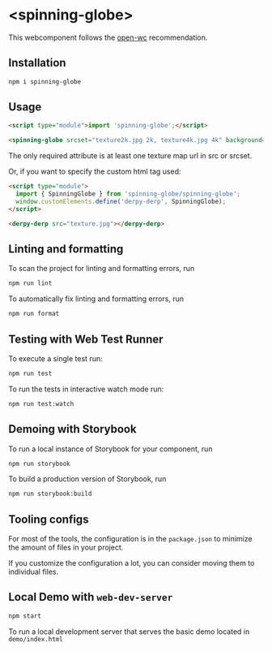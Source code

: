 # \<spinning-globe>

This webcomponent follows the [open-wc](https://github.com/open-wc/open-wc) recommendation.

## Installation

```bash
npm i spinning-globe
```

## Usage

```html
<script type="module">import 'spinning-globe';</script>

<spinning-globe srcset="texture2k.jpg 2k, texture4k.jpg 4k" background="stars.png" density="4k" specular="7" inside="false"></spinning-globe>
```

The only required attribute is at least one texture map url in src or srcset.

Or, if you want to specify the custom html tag used:

```html
<script type="module">
  import { SpinningGlobe } from 'spinning-globe/spinning-globe';
  window.customElements.define('derpy-derp', SpinningGlobe);
</script>

<derpy-derp src="texture.jpg"></derpy-derp>
```

## Linting and formatting

To scan the project for linting and formatting errors, run

```bash
npm run lint
```

To automatically fix linting and formatting errors, run

```bash
npm run format
```

## Testing with Web Test Runner

To execute a single test run:

```bash
npm run test
```

To run the tests in interactive watch mode run:

```bash
npm run test:watch
```

## Demoing with Storybook

To run a local instance of Storybook for your component, run

```bash
npm run storybook
```

To build a production version of Storybook, run

```bash
npm run storybook:build
```


## Tooling configs

For most of the tools, the configuration is in the `package.json` to minimize the amount of files in your project.

If you customize the configuration a lot, you can consider moving them to individual files.

## Local Demo with `web-dev-server`

```bash
npm start
```

To run a local development server that serves the basic demo located in `demo/index.html`
